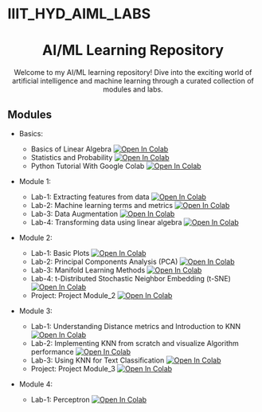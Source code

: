 # IIIT_HYD_AIML_LABS

<h1 align="center">AI/ML Learning Repository</h1>

<p align="center">Welcome to my AI/ML learning repository! Dive into the exciting world of artificial intelligence and machine learning through a curated collection of modules and labs.</p>



## Modules

- Basics:
     
  - Basics of Linear Algebra
    <a href="https://colab.research.google.com/github/likhith1409/IIIT_HYD_AIML_LABS/blob/main/Basics/Basics_of_Linear_Algebra.ipynb">
        <img src="https://colab.research.google.com/assets/colab-badge.svg" alt="Open In Colab"/>
    </a>
  - Statistics and Probability
    <a href="https://colab.research.google.com/github/likhith1409/IIIT_HYD_AIML_LABS/blob/main/Basics/AIML_Course_Probability_Primer.ipynb">
        <img src="https://colab.research.google.com/assets/colab-badge.svg" alt="Open In Colab"/>
    </a>
  - Python Tutorial With Google Colab
    <a href="https://colab.research.google.com/github/likhith1409/IIIT_HYD_AIML_LABS/blob/main/Basics/Colab_tutorial.ipynb">
        <img src="https://colab.research.google.com/assets/colab-badge.svg" alt="Open In Colab"/>
    </a>
    
- Module 1:
  
  - Lab-1: Extracting features from data
    <a href="https://colab.research.google.com/github/likhith1409/IIIT_HYD_AIML_LABS/blob/main/Module_1/AIML_Module_1_Lab_1_Extracting_features_from_data_.ipynb">
        <img src="https://colab.research.google.com/assets/colab-badge.svg" alt="Open In Colab"/>
    </a>
  - Lab-2: Machine learning terms and metrics
    <a href="https://colab.research.google.com/github/likhith1409/IIIT_HYD_AIML_LABS/blob/main/Module_1/AIML_Module_1_Lab_2_Machine_learning_terms_and_metrics.ipynb">
        <img src="https://colab.research.google.com/assets/colab-badge.svg" alt="Open In Colab"/>
    </a>
  - Lab-3: Data Augmentation
    <a href="https://colab.research.google.com/github/likhith1409/IIIT_HYD_AIML_LABS/blob/main/Module_1/AIML_Module_1_Lab_3_Data_Augmentation.ipynb">
        <img src="https://colab.research.google.com/assets/colab-badge.svg" alt="Open In Colab"/>
    </a>
  - Lab-4: Transforming data using linear algebra
    <a href="https://colab.research.google.com/github/likhith1409/IIIT_HYD_AIML_LABS/blob/main/Module_1/AIML_Module_1_Lab_4_Transforming_data_using_linear_algebra.ipynb">
        <img src="https://colab.research.google.com/assets/colab-badge.svg" alt="Open In Colab"/>
    </a>
    
- Module 2:
  
  - Lab-1: Basic Plots
    <a href="https://colab.research.google.com/github/likhith1409/IIIT_HYD_AIML_LABS/blob/main/Module_2/AIML_Module_2_Lab1.ipynb">
        <img src="https://colab.research.google.com/assets/colab-badge.svg" alt="Open In Colab"/>
    </a>
  - Lab-2: Principal Components Analysis (PCA)
    <a href="https://colab.research.google.com/github/likhith1409/IIIT_HYD_AIML_LABS/blob/main/Module_2/AIML_Module_2_Lab_2_PCA.ipynb">
        <img src="https://colab.research.google.com/assets/colab-badge.svg" alt="Open In Colab"/>
    </a>
  - Lab-3: Manifold Learning Methods
  <a
href="https://colab.research.google.com/github/likhith1409/IIIT_HYD_AIML_LABS/blob/main/Module_2/AIML_Module_2_Lab_3_Manifold_Learning_Methods.ipynb#scrollTo=9S2t7qh0MXsG">
        <img src="https://colab.research.google.com/assets/colab-badge.svg" alt="Open In Colab"/>
    </a>
  - Lab-4: t-Distributed Stochastic Neighbor Embedding (t-SNE)
    <a href="https://colab.research.google.com/github/likhith1409/IIIT_HYD_AIML_LABS/blob/main/Module_2/AIML_Module_2_Lab_4_t_Distributed_Stochastic_Neighbor_Embedding_(t_SNE).ipynb">
        <img src="https://colab.research.google.com/assets/colab-badge.svg" alt="Open In Colab"/>
    </a>
  - Project: Project Module_2
    <a href="https://colab.research.google.com/github/likhith1409/IIIT_HYD_AIML_LABS/blob/main/Module_2/AIML_Project_Module_2.ipynb">
        <img src="https://colab.research.google.com/assets/colab-badge.svg" alt="Open In Colab"/>
    </a>

- Module 3:
  
  - Lab-1: Understanding Distance metrics and Introduction to KNN
    <a href="https://colab.research.google.com/github/likhith1409/IIIT_HYD_AIML_LABS/blob/main/Module_3/AIML_Module_3_Lab_1_Understanding_Distance_metrics_and_Introduction_to_KNN.ipynb">
        <img src="https://colab.research.google.com/assets/colab-badge.svg" alt="Open In Colab"/>
    </a>
  - Lab-2: Implementing KNN from scratch and visualize Algorithm performance
    <a href="https://colab.research.google.com/github/likhith1409/IIIT_HYD_AIML_LABS/blob/main/Module_3/AIML_Module_3_Lab_2_Implementing_KNN_from_scratch_and_visualize_Algorithm_performance.ipynb#scrollTo=7lNmnA0_AhlE">
        <img src="https://colab.research.google.com/assets/colab-badge.svg" alt="Open In Colab"/>
    </a>
  - Lab-3: Using KNN for Text Classification
    <a href="https://colab.research.google.com/github/likhith1409/IIIT_HYD_AIML_LABS/blob/main/Module_3/AIML_Module_3_Lab_3_Using_KNN_for_Text_Classification_ipynb.ipynb">
        <img src="https://colab.research.google.com/assets/colab-badge.svg" alt="Open In Colab"/>
    </a>
  - Project: Project Module_3
    <a href="https://colab.research.google.com/github/likhith1409/IIIT_HYD_AIML_LABS/blob/main/Module_3/AIML_Project_Module_3.ipynb">
        <img src="https://colab.research.google.com/assets/colab-badge.svg" alt="Open In Colab"/>
    </a>
- Module 4:
  
  - Lab-1: Perceptron
    <a href="https://colab.research.google.com/github/likhith1409/IIIT_HYD_AIML_LABS/blob/main/Module_4/AIML_Module_4_Lab_1_Perceptron.ipynb">
        <img src="https://colab.research.google.com/assets/colab-badge.svg" alt="Open In Colab"/>
    </a>







